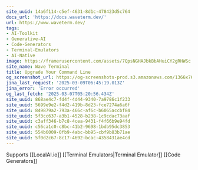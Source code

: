```yaml
---
site_uuid: 14a6f114-c5ef-4631-8d1c-478423d5c764
docs_url: 'https://docs.waveterm.dev/'
url: https://www.waveterm.dev/
tags:
- AI-Toolkit
- Generative-AI
- Code-Generators
- Terminal-Emulators
- AI-Native
image: https://framerusercontent.com/assets/7QpsNGHAJbkBbAHuiCY2gRHWSc.png
site_name: Wave Terminal
title: Upgrade Your Command Line
og_screenshot_url: https://og-screenshots-prod.s3.amazonaws.com/1366x768/80/false/5f6518998915fa1b46a98f398d9080d2cb9e451778c73790c45d0263541609b7.jpeg
jina_last_request: '2025-03-09T06:45:19.013Z'
jina_error: 'Error occurred'
og_last_fetch: '2025-03-07T05:20:56.434Z'
site_uuid: 868ae4c7-fd4f-4d44-9340-7a9786c1f233
site_uuid: 5699e9e2-f4d2-419b-8d23-fce7274a6a6f
site_uuid: 849879a2-793a-466c-af6c-b6065accbf84
site_uuid: 5f3cc637-a3b1-4528-b238-1c9cdac73aaf
site_uuid: c3aff346-b7c8-4cea-9431-f4f66b9e94fd
site_uuid: c56ca1c0-c8bc-41b2-9698-1bdb95dc3853
site_uuid: 554b6009-0fb9-4abc-bb95-cbf9b83b71ae
site_uuid: 5f0d2c67-8c17-4692-bcac-4358431ae4cd
---
```

Supports [[LocalAI.io]]
[[Terminal Emulators|Terminal Emulator]]
[[Code Generators]]
